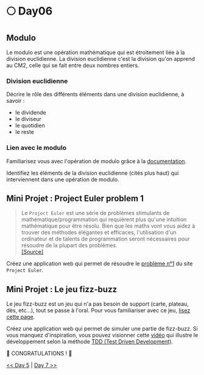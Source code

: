 # 🌕 Day06

## Modulo

Le modulo est une opération mathématique qui est étroitement liée à la division euclidienne. La division euclidienne c'est la division qu'on apprend au CM2, celle qui se fait entre deux nombres entiers.

### Division euclidienne

Décrire le rôle des différents éléments dans une division euclidienne, à savoir :
 - le dividende
 - le diviseur
 - le quotidien
 - le reste

### Lien avec le modulo

Familiarisez vous avec l'opération de modulo grâce à la [documentation](https://developer.mozilla.org/fr/docs/Web/JavaScript/Reference/Operators/Remainder).

Identifiez les éléments de la division euclidienne (cités plus haut) qui interviennent dans une opération de modulo.

## Mini Projet : Project Euler problem 1

> Le `Project Euler` est une série de problèmes stimulants de mathématique/programmation qui requièrent plus qu'une intuition mathématique pour être résolu. Bien que les maths vont vous aidez à trouver des méthodes élégantes et efficaces, l'utilisation d'un ordinateur et de talents de programmation seront nécessaires pour résoudre de la plupart des problèmes.  
> [[Source]](https://projecteuler.net/)
 
Créez une application web qui permet de résoudre le [problème n°1](https://projecteuler.net/problem=1) du site `Project Euler`.

## Mini Projet : Le jeu fizz-buzz

Le jeu fizz-buzz est un jeu qui n'a pas besoin de support (carte, plateau, dès, etc...), tout se passe à l'oral. Pour vous familiariser avec ce jeu, [lisez cette page](https://www.jesuisanimateur.fr/jeux/editorialparagraph/list/petits-jeux/jeux-en-ronde/fizz-buzz/).

Créez une application web qui permet de simuler une partie de fizz-buzz. Si vous manquez d'inspiration, vous pouvez visionner cette [vidéo](https://www.youtube.com/watch?v=nbSaq_ykOl4) qui illustre le développement selon la méthode [TDD (Test Driven Development)](https://fr.wikipedia.org/wiki/Test_driven_development).

🎉 CONGRATULATIONS ! 🎉

[<< Day 5](../day_05/day_05.md) | [Day 7 >>](../day_07/day_07.md)
